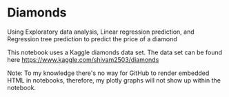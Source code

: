 # Diamonds
Using Exploratory data analysis, Linear regression prediction, and Regression tree prediction to predict the price of a diamond

This notebook uses a Kaggle diamonds data set. The data set can be found here https://www.kaggle.com/shivam2503/diamonds

Note: To my knowledge there's no way for GitHub to render embedded HTML in notebooks, therefore, my plotly graphs will not show up within the notebook. 
